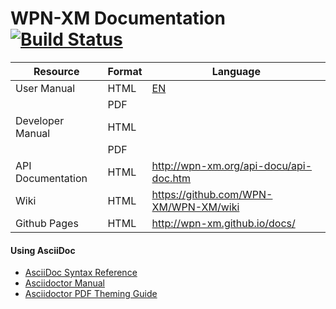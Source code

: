 # WPN-XM Documentation [![Build Status](https://travis-ci.org/WPN-XM/docs.svg)](https://travis-ci.org/WPN-XM/docs)

| Resource          | Format | Language                               |
|-------------------|--------|----------------------------------------|
| User Manual       | HTML   | [EN][USR-MAN-EN]                       |
|                   | PDF    |                                        |
| Developer Manual  | HTML   |                                        |
|                   | PDF    |                                        |
| API Documentation | HTML   | http://wpn-xm.org/api-docu/api-doc.htm |
| Wiki              | HTML   | https://github.com/WPN-XM/WPN-XM/wiki  |
| Github Pages      | HTML   | http://wpn-xm.github.io/docs/          | 

[USR-MAN-EN]: http://wpn-xm.github.io/docs/manual/en/

#### Using AsciiDoc

- [AsciiDoc Syntax Reference](http://asciidoctor.org/docs/asciidoc-syntax-quick-reference)
- [Asciidoctor Manual](http://asciidoctor.org/docs/user-manual)
- [Asciidoctor PDF Theming Guide](https://github.com/asciidoctor/asciidoctor-pdf/blob/master/docs/theming-guide.adoc)
